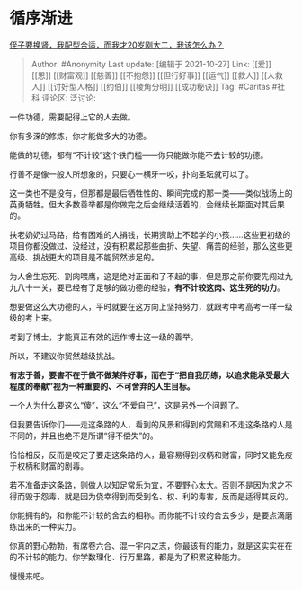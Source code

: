 # 循序渐进
[侄子要换肾，我配型合适，而我才20岁刚大二，我该怎么办？](https://www.zhihu.com/question/493115676/answer/2190393982)

> Author: #Anonymity
> Last update: [编辑于 2021-10-27]
> Link: [[爱]] [[恩]] [[财富观]] [[慈善]] [[不抱怨]] [[但行好事]] [[运气]] [[救人]] [[人救人]] [[讨好型人格]] [[约伯]] [[棱角分明]] [[成功秘诀]]
> Tag: #Caritas #社科
> 评论区:
> 泛讨论:

一件功德，需要配得上它的人去做。

你有多深的修炼，你才能做多大的功德。

能做的功德，都有“不计较”这个铁门槛——你只能做你能不去计较的功德。

行善不是像一般人所想象的，只要心一横牙一咬，扑向圣坛就可以了。

这一类也不是没有，但那都是最后牺牲性的、瞬间完成的那一类——类似战场上的英勇牺牲。但大多数善举都是你做完之后会继续活着的，会继续长期面对其后果的。

扶老奶奶过马路，给有困难的人捐钱，长期资助上不起学的小孩……这些更初级的项目你都没做过、没经过，没有积累起那些曲折、失望、痛苦的经验，那么这些更高级、挑战更大的项目是不能贸然涉足的。

为人舍生忘死、割肉喂鹰，这是绝对正面和了不起的事，但是那之前你要先闯过九九八十一关，要已经有了足够的做功德的经验，**有不计较这肉、这生死的功力**。

想要做这么大功德的人，平时就要在这方向上坚持努力，就跟考中考高考一样一级级的考上来。

考到了博士，才能真正有效的运作博士这一级的善举。

所以，不建议你贸然越级挑战。

**有志于善，要害不在于做不做某件好事，而在于“把自我历练，以追求能承受最大程度的奉献”视为一种重要的、不可舍弃的人生目标。**

一个人为什么要这么“傻”，这么“不爱自己”，这是另外一个问题了。

但我要告诉你们——走这条路的人，看到的风景和得到的赏赐和不走这条路的人是不同的，并且也绝不是所谓“得不偿失”的。

恰恰相反，反而是咬定了要走这条路的人，最容易得到权柄和财富，同时又能免疫于权柄和财富的剧毒。

若不准备走这条路，则做人以知足常乐为宜，不要野心太大。否则不是因为求之不得而毁于怨毒，就是因为侥幸得到而受到名、权、利的毒害，反而是适得其反的。

你能拥有的，和你能不计较的舍去的相称。而你能不计较的舍去多少，是要点滴磨练出来的一种实力。

你真的野心勃勃，有席卷六合、混一宇内之志，你最该有的能力，就是这实实在在的不计较的能力。你学数理化、行万里路，都是为了积累这种能力。

慢慢来吧。
